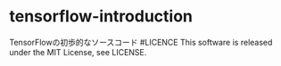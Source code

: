 # tensorflow-introduction
TensorFlowの初歩的なソースコード
#LICENCE
This software is released under the MIT License, see LICENSE.
